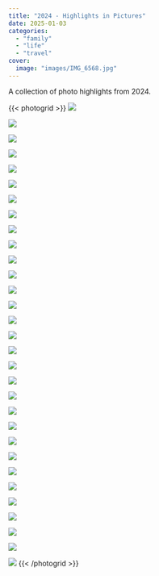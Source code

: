 ```yaml
---
title: "2024 - Highlights in Pictures"
date: 2025-01-03
categories:
  - "family"
  - "life"
  - "travel"
cover:
  image: "images/IMG_6568.jpg"
---
```


A collection of photo highlights from 2024.

{{< photogrid >}}
![](images/IMG_4441.jpg)

![](images/IMG_4445.jpg)

![](images/IMG_0122.jpeg)

![](images/IMG_4569.jpg)

![](images/IMG_5354.jpg)

![](images/IMG_3016.jpeg)

![](images/IMG_2995.jpeg)

![](images/IMG_5748.jpg)

![](images/IMG_5659.jpg)

![](images/IMG_5656.jpg)

![](images/IMG_5531.jpg)

![](images/IMG_5766.jpg)

![](images/IMG_4938.jpg)

![](images/IMG_5106.jpg)

![](images/IMG_5841.jpg)

![](images/IMG_5873.jpg)

![](images/IMG_5930.jpg)

![](images/IMG_5949.jpg)

![](images/IMG_5985.jpg)

![](images/IMG_5310.jpg)

![](images/IMG_6357.jpg)

![](images/IMG_6443.jpg)

![](images/IMG_6335.jpg)

![](images/5FC16FB0-8A4A-46AB-AB46-56E2F6892AED.jpg)

![](images/IMG_6496.jpg)

![](images/IMG_6521.jpg)

![](images/IMG_6568.jpg)

![](images/IMG_6660.jpg)

![](images/IMG_6669.jpg)

![](images/IMG_4827.jpg)

![](images/IMG_4905.jpg)
{{< /photogrid >}}
